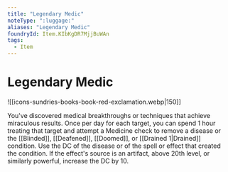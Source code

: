 ```yaml
---
title: "Legendary Medic"
noteType: ":luggage:"
aliases: "Legendary Medic"
foundryId: Item.KIbKgDR7MjjBuWAn
tags:
  - Item
---
```


# Legendary Medic
![[icons-sundries-books-book-red-exclamation.webp|150]]

You've discovered medical breakthroughs or techniques that achieve miraculous results. Once per day for each target, you can spend 1 hour treating that target and attempt a Medicine check to remove a disease or the [[Blinded]], [[Deafened]], [[Doomed]], or [[Drained 1|Drained]] condition. Use the DC of the disease or of the spell or effect that created the condition. If the effect's source is an artifact, above 20th level, or similarly powerful, increase the DC by 10.
